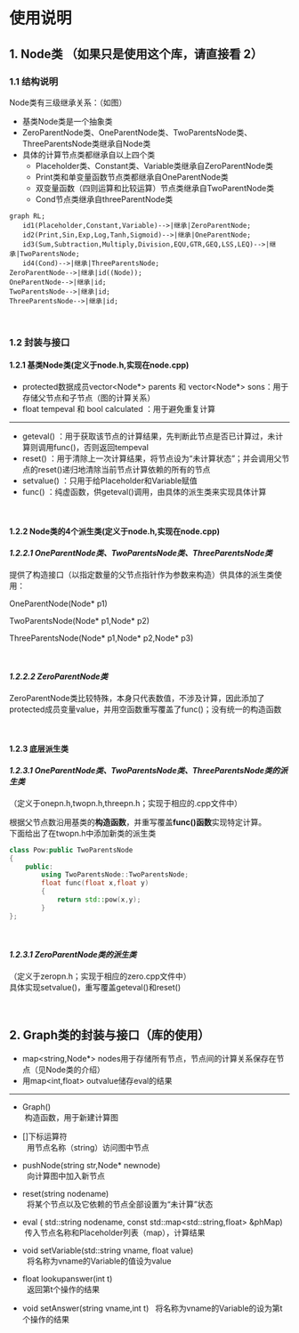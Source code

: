 # 使用说明

## 1. Node类 （如果只是使用这个库，请直接看 2）

### 1.1 结构说明
Node类有三级继承关系：（如图）
+ 基类Node类是一个抽象类
+ ZeroParentNode类、OneParentNode类、TwoParentsNode类、ThreeParentsNode类继承自Node类
+ 具体的计算节点类都继承自以上四个类
  + Placeholder类、Constant类、Variable类继承自ZeroParentNode类
  + Print类和单变量函数节点类都继承自OneParentNode类
  + 双变量函数（四则运算和比较运算）节点类继承自TwoParentNode类
  + Cond节点类继承自threeParentNode类



```mermaid
graph RL;  
　　id1(Placeholder,Constant,Variable)-->|继承|ZeroParentNode;    
　　id2(Print,Sin,Exp,Log,Tanh,Sigmoid)-->|继承|OneParentNode;  
　　id3(Sum,Subtraction,Multiply,Division,EQU,GTR,GEQ,LSS,LEQ)-->|继承|TwoParentsNode;  
　　id4(Cond)-->|继承|ThreeParentsNode;  
ZeroParentNode-->|继承|id((Node));
OneParentNode-->|继承|id;
TwoParentsNode-->|继承|id;
ThreeParentsNode-->|继承|id;
```
<br/>

### 1.2 封装与接口
#### 1.2.1 基类Node类(定义于node.h,实现在node.cpp)
   + protected数据成员vector<Node*> parents 和 vector<Node*> sons：用于存储父节点和子节点（图的计算关系）
   + float tempeval 和 bool calculated ：用于避免重复计算 

  ***

   + geteval() ：用于获取该节点的计算结果，先判断此节点是否已计算过，未计算则调用func()，否则返回tempeval
   + reset() ：用于清除上一次计算结果，将节点设为“未计算状态”；并会调用父节点的reset()递归地清除当前节点计算依赖的所有的节点
   + setvalue() ：只用于给Placeholder和Variable赋值
   + func() ：纯虚函数，供geteval()调用，由具体的派生类来实现具体计算

 

<br/>
   

#### 1.2.2 Node类的4个派生类(定义于node.h,实现在node.cpp)
#### *1.2.2.1 OneParentNode类、TwoParentsNode类、ThreeParentsNode类*
  提供了构造接口（以指定数量的父节点指针作为参数来构造）供具体的派生类使用： 

  OneParentNode(Node* p1)   

  TwoParentsNode(Node* p1,Node* p2) 

  ThreeParentsNode(Node* p1,Node* p2,Node* p3)
  
<br/>

#### *1.2.2.2 ZeroParentNode类*
ZeroParentNode类比较特殊，本身只代表数值，不涉及计算，因此添加了protected成员变量value，并用空函数重写覆盖了func()；没有统一的构造函数

<br/>

#### 1.2.3 底层派生类
#### *1.2.3.1 OneParentNode类、TwoParentsNode类、ThreeParentsNode类的派生类*  
（定义于onepn.h,twopn.h,threepn.h；实现于相应的.cpp文件中）  

根据父节点数沿用基类的**构造函数**，并重写覆盖**func()函数**实现特定计算。  
下面给出了在twopn.h中添加新类的派生类  

```C++
class Pow:public TwoParentsNode
{  
	public:
		using TwoParentsNode::TwoParentsNode;
		float func(float x,float y)
		{
			return std::pow(x,y);
		}
};
```  
<br/>

#### *1.2.3.1 ZeroParentNode类的派生类*    
（定义于zeropn.h；实现于相应的zero.cpp文件中）  
具体实现setvalue()，重写覆盖geteval()和reset()

  
  <br/>

  ## 2. Graph类的封装与接口（库的使用）
  + map\<string,Node*> nodes用于存储所有节点，节点间的计算关系保存在节点（见Node类的介绍）
  + 用map\<int,float> outvalue储存eval的结果
  ---
  + Graph()  
&nbsp;构造函数，用于新建计算图  


  + []下标运算符  
  &nbsp; 用节点名称（string）访问图中节点

  + pushNode(string str,Node* newnode)  
  &nbsp; 向计算图中加入新节点  

  + reset(string nodename)  
  &nbsp; 将某个节点以及它依赖的节点全部设置为“未计算”状态  

  + eval ( std::string nodename, const std::map\<std::string,float> &phMap)   
  &nbsp;传入节点名称和Placeholder列表（map），计算结果
  + void setVariable(std::string vname, float value)  
  &nbsp; 将名称为vname的Variable的值设为value
  + float lookupanswer(int t)  
  &nbsp; 返回第t个操作的结果
  + void setAnswer(string vname,int t)
  &nbsp; 将名称为vname的Variable的设为第t个操作的结果